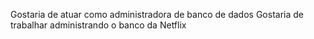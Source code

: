 Gostaria de atuar como administradora de banco de dados
Gostaria de trabalhar administrando o banco da Netflix
